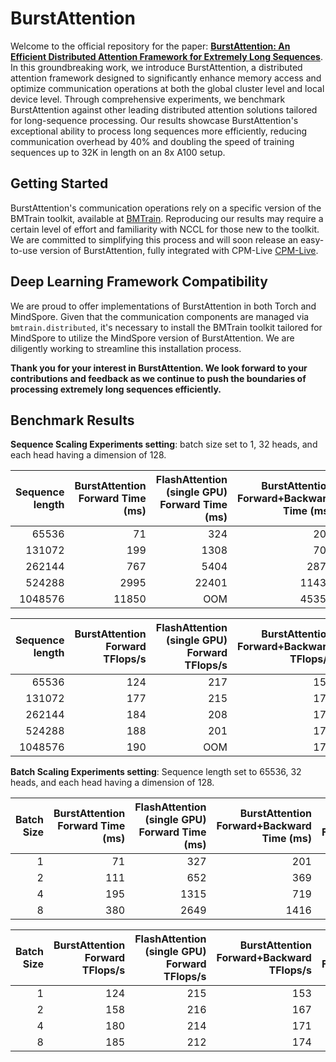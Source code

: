 # BurstAttention
Welcome to the official repository for the paper: [**BurstAttention: An Efficient Distributed Attention Framework for Extremely Long Sequences**](https://arxiv.org/pdf/2403.09347v1.pdf). In this groundbreaking work, we introduce BurstAttention, a distributed attention framework designed to significantly enhance memory access and optimize communication operations at both the global cluster level and local device level. Through comprehensive experiments, we benchmark BurstAttention against other leading distributed attention solutions tailored for long-sequence processing. Our results showcase BurstAttention's exceptional ability to process long sequences more efficiently, reducing communication overhead by 40% and doubling the speed of training sequences up to 32K in length on an 8x A100 setup.

## Getting Started
BurstAttention's communication operations rely on a specific version of the BMTrain toolkit, available at [BMTrain](https://github.com/OpenBMB/BMTrain). Reproducing our results may require a certain level of effort and familiarity with NCCL for those new to the toolkit. We are committed to simplifying this process and will soon release an easy-to-use version of BurstAttention, fully integrated with CPM-Live [CPM-Live](https://github.com/OpenBMB/CPM-Live).

## Deep Learning Framework Compatibility
We are proud to offer implementations of BurstAttention in both Torch and MindSpore. Given that the communication components are managed via `bmtrain.distributed`, it's necessary to install the BMTrain toolkit tailored for MindSpore to utilize the MindSpore version of BurstAttention. We are diligently working to streamline this installation process.

**Thank you for your interest in BurstAttention. We look forward to your contributions and feedback as we continue to push the boundaries of processing extremely long sequences efficiently.**

## Benchmark Results

**Sequence Scaling Experiments setting**: batch size set to 1, 32 heads, and each head having a dimension of 128.


|   Sequence length |   BurstAttention Forward Time (ms) |   FlashAttention (single GPU) Forward Time (ms) |   BurstAttention Forward+Backward Time (ms) |   FlashAttention (single GPU) Forward+Backward Time (ms) |
|-:|--:|---:|-:|-:|
|    65536 |                       71 |                                   324 |                               201 |                                           1236 |
|   131072 |                      199 |                                  1308 |                               702 |                                           4937 |
|   262144 |                      767 |                                  5404 |                              2872 |                                          19852 |
|   524288 |                     2995 |                                 22401 |                             11433 |                                          80146 |
|  1048576 |                    11850 |                                   OOM |                             45357 |                                            OOM |


|   Sequence length |   BurstAttention Forward TFlops/s |   FlashAttention (single GPU) Forward TFlops/s |   BurstAttention Forward+Backward TFlops/s |   FlashAttention (single GPU) Forward+Backward TFlops/s |
|-:|-:|-:|-:|-:|
|    65536 |                         124 |                                      217 |                             153 |                                          199 |
|   131072 |                         177 |                                      215 |                             176 |                                          200 |
|   262144 |                         184 |                                      208 |                             171 |                                          199 |
|   524288 |                         188 |                                      201 |                             172 |                                          197 |
|  1048576 |                         190 |                                      OOM |                             174 |                                          OOM |



**Batch Scaling Experiments setting**: Sequence length set to 65536, 32 heads, and each head having a dimension of 128.

|   Batch Size |   BurstAttention Forward Time (ms) |   FlashAttention (single GPU) Forward Time (ms) |   BurstAttention Forward+Backward Time (ms) |   FlashAttention (single GPU) Forward+Backward Time (ms) |
|-:|-:|-:|-:|-:|
|            1 |                       71 |                                   327 |                               201 |                                           1236 |
|            2 |                      111 |                                   652 |                               369 |                                           2487 |
|            4 |                      195 |                                  1315 |                               719 |                                           4995 |
|            8 |                      380 |                                  2649 |                              1416 |                                          10021 |

|   Batch Size |   BurstAttention Forward TFlops/s |   FlashAttention (single GPU) Forward TFlops/s |   BurstAttention Forward+Backward TFlops/s |   FlashAttention (single GPU) Forward+Backward TFlops/s |
|---:|--------:|-:|--:|-----:|
|            1 |                         124 |                                      215 |                             153 |                                          199 |
|            2 |                         158 |                                      216 |                             167 |                                          198 |
|            4 |                         180 |                                      214 |                             171 |                                          197 |
|            8 |                         185 |                                      212 |                             174 |                                          197 |
